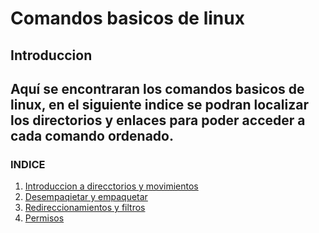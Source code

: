 # Comandos basicos de linux
## Introduccion

Aquí se encontraran los comandos basicos de linux, en el siguiente indice se podran localizar los directorios y enlaces para poder acceder a cada comando ordenado.
---
### INDICE
1. [Introduccion a direcctorios y movimientos](/apuntes/comandoslinux/unidad1.md)
2. [Desempaqietar y empaquetar](/apuntes/comandoslinux/despemp.md)
3. [Redireccionamientos y filtros](/apuntes/comandoslinux/red&fil.md)
4. [Permisos](/apuntes/comandoslinux/perm.md)
